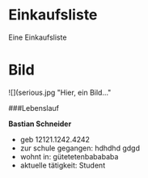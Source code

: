 # Einkaufsliste
Eine Einkaufsliste

# Bild
![](serious.jpg "Hier, ein Bild..."

###Lebenslauf

**Bastian Schneider**
* geb 12121.1242.4242
* zur schule gegangen: hdhdhd gdgd
* wohnt in: gütetetenbabababa
* aktuelle tätigkeit: Student
